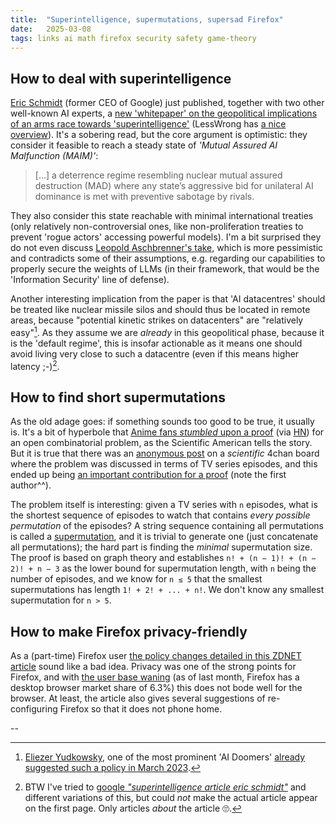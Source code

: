 ```yaml
---
title:  "Superintelligence, supermutations, supersad Firefox"
date:   2025-03-08
tags: links ai math firefox security safety game-theory
---
```


## How to deal with superintelligence


[Eric Schmidt](https://de.wikipedia.org/wiki/Eric_Schmidt) (former CEO of Google) just published, together with two other well-known AI experts, a [new 'whitepaper' on the geopolitical implications of an arms race towards 'superintelligence'](https://www.nationalsecurity.ai) (LessWrong has [a nice overview](https://www.lesswrong.com/posts/Si8dvCpDHxsZTJSLw/aisn-49-superintelligence-strategy#Superintelligence_Strategy)). It's a sobering read, but the core argument is optimistic: they consider it feasible to reach a steady state of _'Mutual Assured AI Malfunction (MAIM)'_:

> [...] a deterrence regime resembling nuclear mutual assured destruction (MAD) where any state’s
aggressive bid for unilateral AI dominance is met with preventive sabotage by rivals.

They also consider this state reachable with minimal international treaties (only relatively non-controversial ones, like non-proliferation treaties to prevent 'rogue actors' accessing powerful models). 
I'm a bit surprised they do not even discuss [Leopold Aschbrenner's take](https://situational-awareness.ai), which is more pessimistic and contradicts some of their assumptions, e.g. regarding our capabilities to properly secure the weights of LLMs (in their framework, that would be the 'Information Security' line of defense).

Another interesting implication from the paper is that 'AI datacentres' should be treated like nuclear missile silos and should thus be located in remote areas, because "potential kinetic strikes on datacenters" are "relatively easy"[^1]. As they assume we are _already_ in this geopolitical phase, because it is the 'default regime', this is insofar actionable as it means one should avoid living very close to such a datacentre (even if this means higher latency ;-)[^2].

## How to find short supermutations 

As the old adage goes: if something sounds too good to be true, it usually is. It's a bit of hyperbole that [Anime fans _stumbled_ upon a proof](https://www.scientificamerican.com/article/the-surprisingly-difficult-mathematical-proof-that-anime-fans-helped-solve/) (via [HN](https://news.ycombinator.com/item?id=43282133)) for an open combinatorial problem, as the Scientific American tells the story. But it is true that there was an [anonymous post](https://warosu.org/sci/thread/S3751105#p3751197) on a _scientific_ 4chan board where the problem was discussed in terms of TV series episodes, and this ended up being [an important contribution for a proof](https://oeis.org/A180632/a180632.pdf) (note the first author^^).

The problem itself is interesting: given a TV series with `n` episodes, what is the shortest sequence of episodes to watch that contains _every possible permutation_ of the episodes? A string sequence containing all permutations is called a [supermutation](https://en.wikipedia.org/wiki/Superpermutation), and it is trivial to generate one (just concatenate all permutations); the hard part is finding the _minimal_ supermutation size. The proof is based on graph theory and establishes `n! + (n − 1)! + (n − 2)! + n − 3` as the lower bound for supermutation length, with `n` being the number of episodes, and we know for `n ≤ 5` that the smallest supermutations has length `1! + 2! + ... + n!`. We don't know any smallest supermutation for `n > 5`.


## How to make Firefox privacy-friendly

As a (part-time) Firefox user [the policy changes detailed in this ZDNET article](https://www.zdnet.com/article/the-firefox-i-loved-is-gone-how-to-protect-your-privacy-on-it-now/) sound like a bad idea. 
Privacy was one of the strong points for Firefox, and with [the user base waning](https://gs.statcounter.com/browser-market-share) (as of last month, Firefox has a desktop browser market share of 6.3%) this does not bode well for the browser.
At least, the article also gives several suggestions of re-configuring Firefox so that it does not phone home.


--

[^1]: [Eliezer Yudkowsky](https://en.wikipedia.org/wiki/Eliezer_Yudkowsky), one of the most prominent 'AI Doomers' [already suggested such a policy in March 2023](https://time.com/6266923/ai-eliezer-yudkowsky-open-letter-not-enough/).

[^2]: BTW I've tried to [google _"superintelligence article eric schmidt"_](https://www.google.com/search?q=superintelligence+article+eric+schmidt&oq=superintelligence+article+eric+schmidt) and different variations of this, but could _not_ make the actual article appear on the first page. Only articles _about_ the article 🙄.

[^3]: See [this HN comment](https://news.ycombinator.com/item?id=43282133).